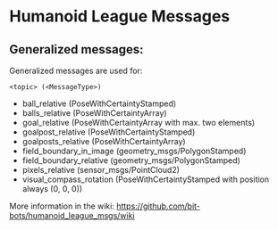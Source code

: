 Humanoid League Messages
========================

Generalized messages:
------------------

Generalized messages are used for:

`<topic> (<MessageType>)`

- ball_relative (PoseWithCertaintyStamped)
- balls_relative (PoseWithCertaintyArray)
- goal_relative (PoseWithCertaintyArray with max. two elements)
- goalpost_relative (PoseWithCertaintyStamped)
- goalposts_relative (PoseWithCertaintyArray)
- field_boundary_in_image (geometry_msgs/PolygonStamped)
- field_boundary_relative (geometry_msgs/PolygonStamped)
- pixels_relative (sensor_msgs/PointCloud2)
- visual_compass_rotation (PoseWithCertaintyStamped with position always (0, 0, 0))



More information in the wiki:
https://github.com/bit-bots/humanoid_league_msgs/wiki
